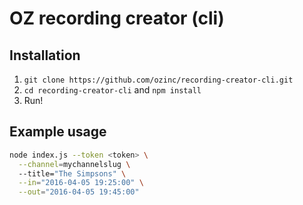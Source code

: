 # OZ recording creator (cli)

## Installation

1. `git clone https://github.com/ozinc/recording-creator-cli.git`
2. `cd recording-creator-cli` and `npm install`
3. Run!

## Example usage

```bash
node index.js --token <token> \
  --channel=mychannelslug \ 
  --title="The Simpsons" \
  --in="2016-04-05 19:25:00" \
  --out="2016-04-05 19:45:00"
```
